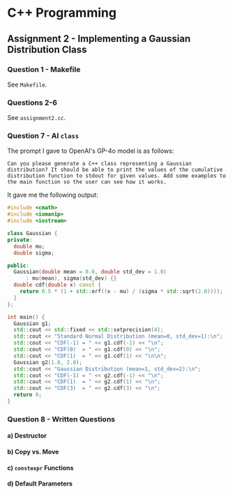 # C++ Programming

## Assignment 2 - Implementing a Gaussian Distribution Class

### Question 1 - Makefile

See `Makefile`.

### Questions 2-6

See `assignment2.cc`.

### Question 7 - AI `class`

The prompt I gave to OpenAI's GP-4o model is as follows:
    
    Can you please generate a C++ class representing a Gaussian distribution? It should be able to print the values of the cumulative distribution function to stdout for given values. Add some examples to the main function so the user can see how it works.

It gave me the following output:

```cpp
#include <cmath>
#include <iomanip>
#include <iostream>

class Gaussian {
private:
  double mu;
  double sigma;

public:
  Gaussian(double mean = 0.0, double std_dev = 1.0)
      : mu(mean), sigma(std_dev) {}
  double cdf(double x) const {
    return 0.5 * (1 + std::erf((x - mu) / (sigma * std::sqrt(2.0))));
  }
};

int main() {
  Gaussian g1;
  std::cout << std::fixed << std::setprecision(4);
  std::cout << "Standard Normal Distribution (mean=0, std_dev=1):\n";
  std::cout << "CDF(-1) = " << g1.cdf(-1) << "\n";
  std::cout << "CDF(0)  = " << g1.cdf(0) << "\n";
  std::cout << "CDF(1)  = " << g1.cdf(1) << "\n\n";
  Gaussian g2(1.0, 2.0);
  std::cout << "Gaussian Distribution (mean=1, std_dev=2):\n";
  std::cout << "CDF(-1) = " << g2.cdf(-1) << "\n";
  std::cout << "CDF(1)  = " << g2.cdf(1) << "\n";
  std::cout << "CDF(3)  = " << g2.cdf(3) << "\n";
  return 0;
}
```

### Question 8 - Written Questions

#### a) Destructor

#### b) Copy vs. Move

#### c) `constexpr` Functions

#### d) Default Parameters
